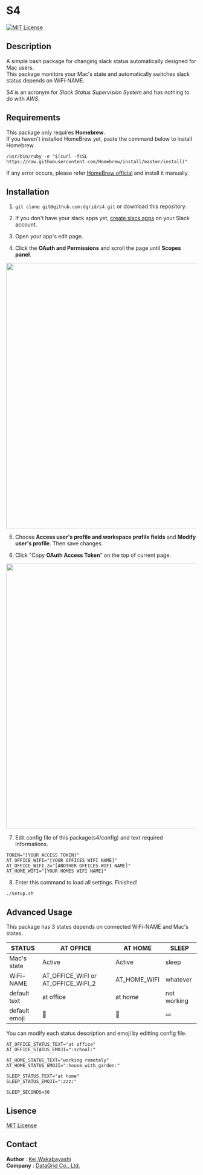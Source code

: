 # S4
[![MIT License](http://img.shields.io/badge/license-MIT-blue.svg?style=flat)](License)

## Description
A simple bash package for changing slack status automatically designed for Mac users.  
This package monitors your Mac's state and automatically switches slack status depends on WiFi-NAME.  

S4 is an acronym for *Slack Status Supervision System* and has nothing to do with *AWS*.


## Requirements
This package only requires **Homebrew**.  
If you haven't installed HomeBrew yet, paste the command below to install Homebrew.
```
/usr/bin/ruby -e "$(curl -fsSL https://raw.githubusercontent.com/Homebrew/install/master/install)"
```
If any error occurs, please refer [HomeBrew official](https://brew.sh/) and install it manually.

## Installation
1. `git clone git@github.com:dgrid/s4.git` or download this repository.

2. If you don't have your slack apps yet, [create slack apps](https://api.slack.com/slack-apps#creating_apps) on your Slack account.  

3. Open your app's edit page.  

4. Click the **OAuth and Permissions** and scroll the page until **Scopes panel**.  

<img src="../images/scopes.png" width="700px">

5. Choose **Access user's profile and workspace profile fields** and **Modify user's profile**. Then save changes.

6. Click "Copy **OAuth Access Token**" on the top of current page.

<img src="../images/access_token.png" width="700px">

7. Edit config file of this package(s4/config) and text required informations.
```
TOKEN="[YOUR ACCESS TOKEN]"
AT_OFFICE_WIFI="[YOUR OFFICES WIFI NAME]"
AT_OFFICE_WIFI_2="[ANOTHER OFFICES WIFI NAME]"
AT_HOME_WIFI="[YOUR HOMES WIFI NAME]"
```

8. Enter this command to load all settings. Finished!
```
./setup.sh
```

## Advanced Usage
This package has 3 states depends on connected WiFi-NAME and Mac's states.  

| STATUS        | AT OFFICE                          | AT HOME             | SLEEP       |
| ------------- | ---------------------------------- | ------------------- | ----------- |
| Mac's state   | Active                             | Active              | sleep       |
| WiFi-NAME     | AT_OFFICE_WIFI or AT_OFFICE_WIFI_2 | AT_HOME_WIFI        | whatever    |
| default text  | at office                          | at home             | not working |
| default emoji | :school:                           | :house_with_garden: | :zzz:       |

You can modify each status description and emoji by editting config file.  
```
AT_OFFICE_STATUS_TEXT="at office"
AT_OFFICE_STATUS_EMOJI=":school:"

AT_HOME_STATUS_TEXT="working remotely"
AT_HOME_STATUS_EMOJI=":house_with_garden:"

SLEEP_STATUS_TEXT="at home"
SLEEP_STATUS_EMOJI=":zzz:"

SLEEP_SECONDS=30
```

## Lisence
[MIT License](License)

## Contact
**Author** : [Kei Wakabayashi](https://github.com/datagrid-wakabayashi)  
**Company** : [DataGrid Co., Ltd.](https://datagrid.co.jp/)
